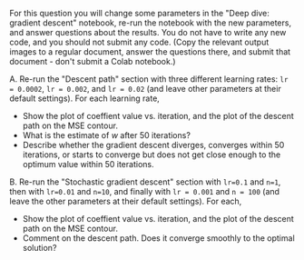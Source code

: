 

For this question you will change some parameters in the "Deep dive: gradient descent" notebook, re-run the notebook with the new parameters, and answer questions about the results. You do not have to write any new code, and you should not submit any code. (Copy the relevant output images to a regular document, answer the questions there, and submit that document - don't submit a Colab notebook.)

A. Re-run the "Descent path" section with three different learning rates: `lr = 0.0002`, `lr = 0.002`, and `lr = 0.02` (and leave other parameters at their default settings). For each learning rate, 

  * Show the plot of coeffient value vs. iteration, and the plot of the descent path on the MSE contour. 
  * What is the estimate of $w$ after 50 iterations?
  * Describe whether the gradient descent diverges, converges within 50 iterations, or starts to converge but does not get close enough to the optimum value within 50 iterations.

B. Re-run the "Stochastic gradient descent" section with `lr=0.1` and `n=1`, then with `lr=0.01` and `n=10`, and finally with `lr = 0.001` and `n = 100` (and leave the other parameters at their default settings). For each, 

  * Show the plot of coeffient value vs. iteration, and the plot of the descent path on the MSE contour. 
  * Comment on the descent path. Does it converge smoothly to the optimal solution? 